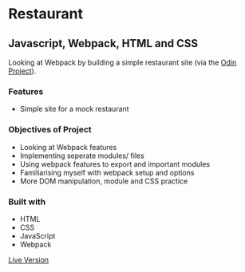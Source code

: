 # Restaurant

## Javascript, Webpack, HTML and CSS

Looking at Webpack by building a simple restaurant site (via the [Odin Project](https://www.theodinproject.com/paths/full-stack-ruby-on-rails/courses/javascript/lessons/restaurant-page)).

### Features
  - Simple site for a mock restaurant

### Objectives of Project
  - Looking at Webpack features
  - Implementing seperate modules/ files
  - Using webpack features to export and important modules
  - Familiarising myself with webpack setup and options
  - More DOM manipulation, module and CSS practice

### Built with
  - HTML
  - CSS
  - JavaScript
  - Webpack

  [Live Version](https://bendee48.github.io/resto/)
